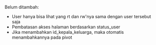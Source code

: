 Belum ditambah:
- User hanya bisa lihat yang rt dan rw'nya sama dengan user tersebut saja
- Pembatasan akses halaman berdasarkan status_user
- Jika menambahkan id_kepala_keluarga, maka otomatis menambahkannya pada pivot
